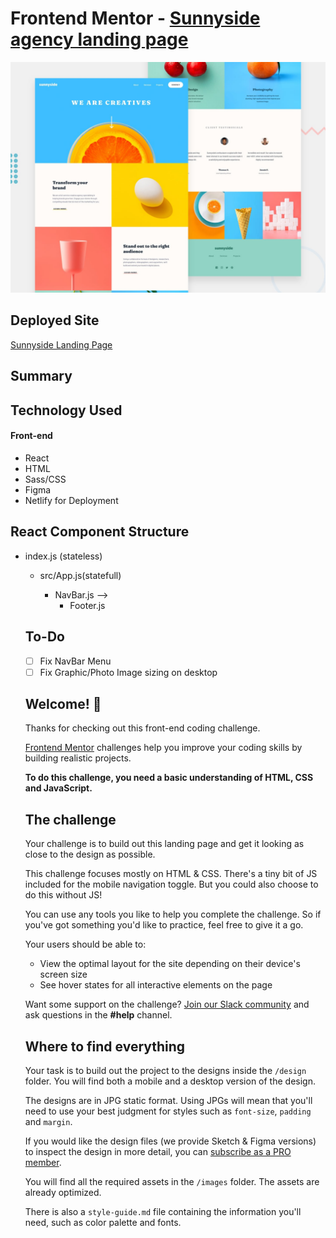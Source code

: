 # Frontend Mentor - [Sunnyside agency landing page](https://www.frontendmentor.io/challenges/sunnyside-agency-landing-page-7yVs3B6ef/hub/sunnyside-agency-landing-page-3eWWV6es1)

![Design preview for the Sunnyside agency landing page coding challenge](./src/design/desktop-preview.jpg)

## Deployed Site
[Sunnyside Landing Page](https://suspicious-booth-344c3d.netlify.app/)

## Summary

## Technology Used
#### Front-end
- React
- HTML
- Sass/CSS
- Figma
- Netlify for Deployment

## React Component Structure
- index.js (stateless)
    - src/App.js(statefull)
        - NavBar.js
            <!-- - SignupButton.js
        <!-- - LandingPage.js
        - ViewGardenButton.js
            - ViewGardenPage.js -->
                
        <!-- - NotFoundPage.js --> -->
        - Footer.js

## To-Do
- [ ] Fix NavBar Menu
- [ ] Fix Graphic/Photo Image sizing on desktop

## Welcome! 👋

Thanks for checking out this front-end coding challenge.

[Frontend Mentor](https://www.frontendmentor.io) challenges help you improve your coding skills by building realistic projects.

**To do this challenge, you need a basic understanding of HTML, CSS and JavaScript.**

## The challenge

Your challenge is to build out this landing page and get it looking as close to the design as possible.

This challenge focuses mostly on HTML & CSS. There's a tiny bit of JS included for the mobile navigation toggle. But you could also choose to do this without JS!

You can use any tools you like to help you complete the challenge. So if you've got something you'd like to practice, feel free to give it a go.

Your users should be able to:

- View the optimal layout for the site depending on their device's screen size
- See hover states for all interactive elements on the page

Want some support on the challenge? [Join our Slack community](https://www.frontendmentor.io/slack) and ask questions in the **#help** channel.

## Where to find everything

Your task is to build out the project to the designs inside the `/design` folder. You will find both a mobile and a desktop version of the design.

The designs are in JPG static format. Using JPGs will mean that you'll need to use your best judgment for styles such as `font-size`, `padding` and `margin`.

If you would like the design files (we provide Sketch & Figma versions) to inspect the design in more detail, you can [subscribe as a PRO member](https://www.frontendmentor.io/pro).

You will find all the required assets in the `/images` folder. The assets are already optimized.

There is also a `style-guide.md` file containing the information you'll need, such as color palette and fonts.